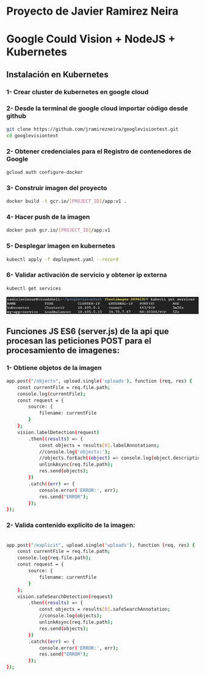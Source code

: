 # Proyecto  de Javier Ramirez Neira 
# Google Could Vision + NodeJS + Kubernetes

## Instalación en Kubernetes

### 1- Crear cluster de kubernetes en google cloud
### 2- Desde la terminal de google cloud importar código desde github
```bash
git clone https://github.com/jramirezneira/googlevisiontest.git
cd googlevisiontest
```
### 2- Obtener credenciales para el Registro de contenedores de Google
```bash
gcloud auth configure-docker
```
### 3- Construir imagen del proyecto
```bash
docker build -t gcr.io/[PROJECT_ID]/app:v1 .
```
### 4- Hacer push de la imagen
```bash
docker push gcr.io/[PROJECT_ID]/app:v1
```
### 5- Desplegar imagen en kubernetes
```bash
kubectl apply -f deployment.yaml --record
```
### 6- Validar activación de servicio y obtener ip externa
```bash
kubectl get services
```
![Image description](https://github.com/jramirezneira/googlevisiontest/blob/master/imagesreadme/testservices.jpg)


## Funciones JS ES6 (server.js) de la api que procesan las peticiones POST para el procesamiento de imagenes:

### 1- Obtiene objetos de la imagen
```bash
app.post("/objects", upload.single('uploads'), function (req, res) {
    const currentFile = req.file.path;
    console.log(currentFile);
    const request = {
        source: {
            filename: currentFile
        }
    };
    vision.labelDetection(request)
        .then((results) => {
            const objects = results[0].labelAnnotations;
            //console.log('objects:');
            //objects.forEach((object) => console.log(object.description));
            unlinkAsync(req.file.path);
            res.send(objects);
        })
        .catch((err) => {
            console.error('ERROR:', err);
            res.send("ERROR");
        });
});
```

### 2- Valida contenido explícito de la imagen:
```bash

app.post("/explicit", upload.single('uploads'), function (req, res) {
    const currentFile = req.file.path;
    console.log(req.file.path);
    const request = {
        source: {
            filename: currentFile
        }
    }; 
    vision.safeSearchDetection(request)
        .then((results) => {
            const objects = results[0].safeSearchAnnotation;
            //console.log(objects);
            unlinkAsync(req.file.path);
            res.send(objects);
        })
        .catch((err) => {
            console.error('ERROR:', err);
            res.send("ERROR");
        });
});
```